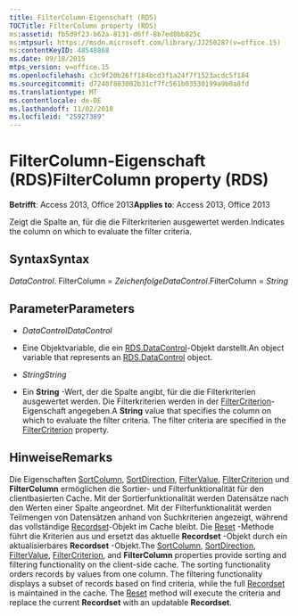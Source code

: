 ```yaml
---
title: FilterColumn-Eigenschaft (RDS)
TOCTitle: FilterColumn property (RDS)
ms:assetid: fb5d9f23-b62a-8131-d6ff-8b7ed8bb825c
ms:mtpsurl: https://msdn.microsoft.com/library/JJ250287(v=office.15)
ms:contentKeyID: 48548868
ms.date: 09/18/2015
mtps_version: v=office.15
ms.openlocfilehash: c3c9f20b26ff184bcd3f1a24f7f1523acdc5f184
ms.sourcegitcommit: d7248f803002b31cf7fc561b03530199a9b0a8fd
ms.translationtype: MT
ms.contentlocale: de-DE
ms.lasthandoff: 11/02/2018
ms.locfileid: "25927389"
---
```

# <a name="filtercolumn-property-rds"></a><span data-ttu-id="ae8c4-102">FilterColumn-Eigenschaft (RDS)</span><span class="sxs-lookup"><span data-stu-id="ae8c4-102">FilterColumn property (RDS)</span></span>


<span data-ttu-id="ae8c4-103">**Betrifft**: Access 2013, Office 2013</span><span class="sxs-lookup"><span data-stu-id="ae8c4-103">**Applies to**: Access 2013, Office 2013</span></span>



<span data-ttu-id="ae8c4-104">Zeigt die Spalte an, für die die Filterkriterien ausgewertet werden.</span><span class="sxs-lookup"><span data-stu-id="ae8c4-104">Indicates the column on which to evaluate the filter criteria.</span></span>

## <a name="syntax"></a><span data-ttu-id="ae8c4-105">Syntax</span><span class="sxs-lookup"><span data-stu-id="ae8c4-105">Syntax</span></span>

<span data-ttu-id="ae8c4-106">*DataControl*. FilterColumn = *Zeichenfolge*</span><span class="sxs-lookup"><span data-stu-id="ae8c4-106">*DataControl*.FilterColumn = *String*</span></span>

## <a name="parameters"></a><span data-ttu-id="ae8c4-107">Parameter</span><span class="sxs-lookup"><span data-stu-id="ae8c4-107">Parameters</span></span>

  - <span data-ttu-id="ae8c4-108">*DataControl*</span><span class="sxs-lookup"><span data-stu-id="ae8c4-108">*DataControl*</span></span>

  - <span data-ttu-id="ae8c4-109">Eine Objektvariable, die ein [RDS.DataControl](datacontrol-object-rds.md)-Objekt darstellt.</span><span class="sxs-lookup"><span data-stu-id="ae8c4-109">An object variable that represents an [RDS.DataControl](datacontrol-object-rds.md) object.</span></span>

  - <span data-ttu-id="ae8c4-110">*String*</span><span class="sxs-lookup"><span data-stu-id="ae8c4-110">*String*</span></span>

  - <span data-ttu-id="ae8c4-p101">Ein **String** -Wert, der die Spalte angibt, für die die Filterkriterien ausgewertet werden. Die Filterkriterien werden in der [FilterCriterion](filtercriterion-property-rds.md)-Eigenschaft angegeben.</span><span class="sxs-lookup"><span data-stu-id="ae8c4-p101">A **String** value that specifies the column on which to evaluate the filter criteria. The filter criteria are specified in the [FilterCriterion](filtercriterion-property-rds.md) property.</span></span>

## <a name="remarks"></a><span data-ttu-id="ae8c4-113">Hinweise</span><span class="sxs-lookup"><span data-stu-id="ae8c4-113">Remarks</span></span>

<span data-ttu-id="ae8c4-p102">Die Eigenschaften [SortColumn](sortcolumn-property-rds.md), [SortDirection](sortdirection-property-rds.md), [FilterValue](filtervalue-property-rds.md), [FilterCriterion](filtercriterion-property-rds.md) und **FilterColumn** ermöglichen die Sortier- und Filterfunktionalität für den clientbasierten Cache. Mit der Sortierfunktionalität werden Datensätze nach den Werten einer Spalte angeordnet. Mit der Filterfunktionalität werden Teilmengen von Datensätzen anhand von Suchkriterien angezeigt, während das vollständige [Recordset](recordset-object-ado.md)-Objekt im Cache bleibt. Die [Reset](reset-method-rds.md) -Methode führt die Kriterien aus und ersetzt das aktuelle **Recordset** -Objekt durch ein aktualisierbares **Recordset** -Objekt.</span><span class="sxs-lookup"><span data-stu-id="ae8c4-p102">The [SortColumn](sortcolumn-property-rds.md), [SortDirection](sortdirection-property-rds.md), [FilterValue](filtervalue-property-rds.md), [FilterCriterion](filtercriterion-property-rds.md), and **FilterColumn** properties provide sorting and filtering functionality on the client-side cache. The sorting functionality orders records by values from one column. The filtering functionality displays a subset of records based on find criteria, while the full [Recordset](recordset-object-ado.md) is maintained in the cache. The [Reset](reset-method-rds.md) method will execute the criteria and replace the current **Recordset** with an updatable **Recordset**.</span></span>

